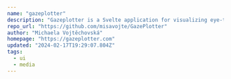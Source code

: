 ```yaml
---
name: "gazeplotter"
description: "Gazeplotter is a Svelte application for visualizing eye-tracking data."
repo_url: "https://github.com/misavojte/GazePlotter"
author: "Michaela Vojtěchovská"
homepage: "https://gazeplotter.com"
updated: "2024-02-17T19:29:07.804Z"
tags: 
  - ui
  - media
---
```

